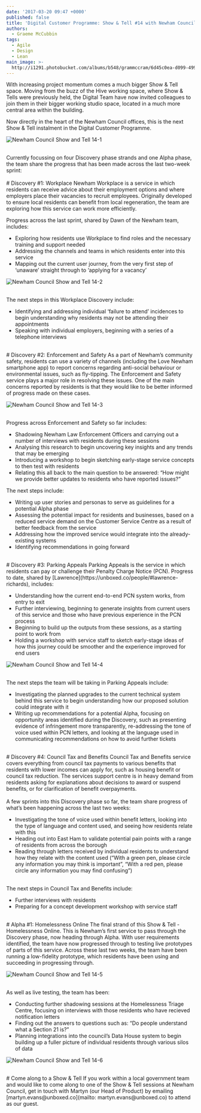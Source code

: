 ```yaml
---
date: '2017-03-20 09:47 +0000'
published: false
title: 'Digital Customer Programme: Show & Tell #14 with Newham Council'
authors:
  - Graeme McCubbin
tags:
  - Agile
  - Design
  - Lean
main_image: >-
  http://i1291.photobucket.com/albums/b548/grammccram/6d45c0ea-d099-4990-94e1-d7c043940a21_zpsxcsndonz.jpg
---
```

With increasing project momentum comes a much bigger Show & Tell space. Moving from the buzz of the Hive working space, where Show & Tells were previously held, the Digital Team have now invited colleagues to join them in their bigger working studio space, located in a much more central area within the building.<br/>

Now directly in the heart of the Newham Council offices, this is the next Show & Tell instalment in the Digital Customer Programme.<br/>

![Newham Council Show and Tell 14-1](http://i1291.photobucket.com/albums/b548/grammccram/6690fb41-8560-40b8-8def-8425a105b7f4_zpsyxq5nrf1.jpg)

<br/>
Currently focussing on four Discovery phase strands and one Alpha phase, the team share the progress that has been made across the last two-week sprint:<br/>

<br/>
# Discovery #1: Workplace
Newham Workplace is a service in which residents can receive advice about their employment options and where employers place their vacancies to recruit employees. Originally developed to ensure local residents can benefit from local regeneration, the team are exploring how this service can work more efficiently.<br/>

Progress across the last sprint, shared by Dawn of the Newham team, includes:<br/>

- Exploring how residents use Workplace to find roles and the necessary training and support needed
- Addressing the channels and teams in which residents enter into this service
- Mapping out the current user journey, from the very first step of ‘unaware’ straight through to ‘applying for a vacancy’

![Newham Council Show and Tell 14-2](http://i1291.photobucket.com/albums/b548/grammccram/d20b5aa2-9ebe-4ed5-8741-ca7840ba6325_zpsjcsljdbt.jpg)

<br/>
The next steps in this Workplace Discovery include:<br/>

- Identifying and addressing individual ‘failure to attend’ incidences to begin understanding why residents may not be attending their appointments
- Speaking with individual employers, beginning with a series of a telephone interviews


<br/>
# Discovery #2: Enforcement and Safety
As a part of Newham’s community safety, residents can use a variety of channels (including the Love Newham smartphone app) to report concerns regarding anti-social behaviour or environmental issues, such as fly-tipping. The Enforcement and Safety service plays a major role in resolving these issues. One of the main concerns reported by residents is that they would like to be better informed of progress made on these cases.<br/>

![Newham Council Show and Tell 14-3](http://i1291.photobucket.com/albums/b548/grammccram/6d45c0ea-d099-4990-94e1-d7c043940a21_zpsxcsndonz.jpg)

<br/>
Progress across Enforcement and Safety so far includes:<br/>
 
- Shadowing Newham Law Enforcement Officers and carrying out a number of interviews with residents during these sessions
- Analysing this research to begin uncovering key insights and any trends that may be emerging
- Introducing a workshop to begin sketching early-stage service concepts to then test with residents
- Relating this all back to the main question to be answered: “How might we provide better updates to residents who have reported issues?”

 
The next steps include:<br/>
 
- Writing up user stories and personas to serve as guidelines for a potential Alpha phase
- Assessing the potential impact for residents and businesses, based on a reduced service demand on the Customer Service Centre as a result of better feedback from the service
- Addressing how the improved service would integrate into the already-existing systems
- Identifying recommendations in going forward


<br/>
# Discovery #3: Parking Appeals
Parking Appeals is the service in which residents can pay or challenge their Penalty Charge Notice (PCN). Progress to date, shared by [Lawrence](https://unboxed.co/people/#lawrence-richards), includes:<br/>
 
- Understanding how the current end-to-end PCN system works, from entry to exit
- Further interviewing, beginning to generate insights from current users of this service and those who have previous experience in the PCN process
- Beginning to build up the outputs from these sessions, as a starting point to work from
- Holding a workshop with service staff to sketch early-stage ideas of how this journey could be smoother and the experience improved for end users

![Newham Council Show and Tell 14-4](http://i1291.photobucket.com/albums/b548/grammccram/7e08e2d8-cb21-42c6-a7f5-71f243987587_zpspug5haqv.jpg)

<br/>
The next steps the team will be taking in Parking Appeals include:<br/>
 
- Investigating the planned upgrades to the current technical system behind this service to begin understanding how our proposed solution could integrate with it
- Writing up recommendations for a potential Alpha, focusing on opportunity areas identified during the Discovery, such as presenting evidence of infringement more transparently, re-addressing the tone of voice used within PCN letters, and looking at the language used in communicating recommendations on how to avoid further tickets


<br/>
# Discovery #4: Council Tax and Benefits
Council Tax and Benefits service covers everything from council tax payments to various benefits that residents with lower incomes can apply for, such as housing benefit or council tax reduction. The services support centre is in heavy demand from residents asking for explanations about decisions to award or suspend benefits, or for clarification of benefit overpayments.<br/>

<br/>
A few sprints into this Discovery phase so far, the team share progress of what’s been happening across the last two weeks:<br/>
 
- Investigating the tone of voice used within benefit letters, looking into the type of language and content used, and seeing how residents relate with this
- Heading out into East Ham to validate potential pain points with a range of residents from across the borough
- Reading through letters received by individual residents to understand how they relate with the content used (“With a green pen, please circle any information you may think is important”, “With a red pen, please circle any information you may find confusing”)

<br/>
The next steps in Council Tax and Benefits include:<br/>
 
- Further interviews with residents
- Preparing for a concept development workshop with service staff


<br/>
# Alpha #1: Homelessness Online
The final strand of this Show & Tell - Homelessness Online. This is Newham’s first service to pass through the Discovery phase, now heading through Alpha. With user requirements identified, the team have now progressed through to testing live prototypes of parts of this service. Across these last two weeks, the team have been running a low-fidelity prototype, which residents have been using and succeeding in progressing through.<br/>

![Newham Council Show and Tell 14-5](http://i1291.photobucket.com/albums/b548/grammccram/34054697-cf48-4b4a-8bd8-a9e195b5ec25_zps5cg6plbc.jpg)

<br/>
As well as live testing, the team has been:<br/>

- Conducting further shadowing sessions at the Homelessness Triage Centre, focusing on interviews with those residents who have recieved notification letters
- Finding out the answers to questions such as: “Do people understand what a Section 21 is?”
- Planning integrations into the council’s Data House system to begin building up a fuller picture of individual residents through various silos of data

![Newham Council Show and Tell 14-6](http://i1291.photobucket.com/albums/b548/grammccram/1d9e5607-2f68-4b39-833c-272574eacc89_zps2znuczaw.jpg)


<br/>
# Come along to a Show & Tell
If you work within a local government team and would like to come along to one of the Show & Tell sessions at Newham Council, get in touch with Martyn (our Head of Product) by emailing [martyn.evans@unboxed.co](mailto: martyn.evans@unboxed.co) to attend as our guest.
